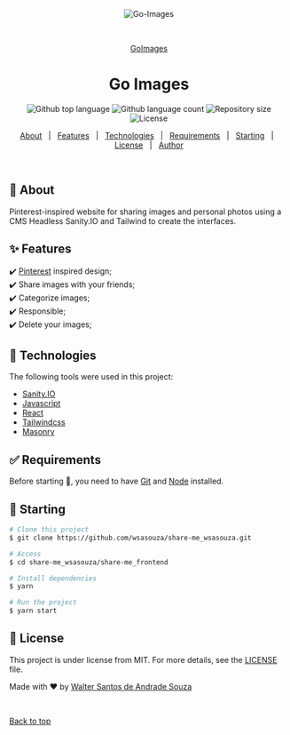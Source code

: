 <div align="center" id="top"> 
  <img src="./go-images.gif" alt="Go-Images" />

&#xa0;

<a href="https://go-images.netlify.app/">GoImages</a>

</div>

<h1 align="center">Go Images</h1>

<p align="center">
  <img alt="Github top language" src="https://img.shields.io/github/languages/top/wsasouza/share-me_wsasouza?color=81BE00">

  <img alt="Github language count" src="https://img.shields.io/github/languages/count/wsasouza/share-me_wsasouza?color=81BE00">

  <img alt="Repository size" src="https://img.shields.io/github/repo-size/wsasouza/share-me_wsasouza?color=81BE00">

  <img alt="License" src="https://img.shields.io/github/last-commit/wsasouza/share-me_wsasouza?color=81BE00">
  
</p>

<p align="center">
  <a href="#dart-about">About</a> &#xa0; | &#xa0; 
  <a href="#sparkles-features">Features</a> &#xa0; | &#xa0;
  <a href="#rocket-technologies">Technologies</a> &#xa0; | &#xa0;
  <a href="#white_check_mark-requirements">Requirements</a> &#xa0; | &#xa0;
  <a href="#checkered_flag-starting">Starting</a> &#xa0; | &#xa0;
  <a href="#memo-license">License</a> &#xa0; | &#xa0;
  <a href="https://github.com/wsasouza" target="_blank">Author</a>
</p>

<br>

## :dart: About

Pinterest-inspired website for sharing images and personal photos using a CMS Headless Sanity.IO and Tailwind to create the interfaces.

## :sparkles: Features

:heavy_check_mark: [Pinterest](https://br.pinterest.com/) inspired design;\
:heavy_check_mark: Share images with your friends;\
:heavy_check_mark: Categorize images;\
:heavy_check_mark: Responsible;\
:heavy_check_mark: Delete your images;

## :rocket: Technologies

The following tools were used in this project:

- [Sanity.IO](https://www.sanity.io/)
- [Javascript](https://developer.mozilla.org/pt-BR/docs/Web/JavaScript)
- [React](https://pt-br.reactjs.org/)
- [Tailwindcss](https://tailwindcss.com/)
- [Masonry](https://masonry.desandro.com/)

## :white_check_mark: Requirements

Before starting :checkered_flag:, you need to have [Git](https://git-scm.com) and [Node](https://nodejs.org/en/) installed.

## :checkered_flag: Starting

```bash
# Clone this project
$ git clone https://github.com/wsasouza/share-me_wsasouza.git

# Access
$ cd share-me_wsasouza/share-me_frontend

# Install dependencies
$ yarn

# Run the project
$ yarn start

```

## :memo: License

This project is under license from MIT. For more details, see the [LICENSE](LICENSE.md) file.

Made with :heart: by <a href="https://github.com/wsasouza" target="_blank">Walter Santos de Andrade Souza</a>

&#xa0;

<a href="#top">Back to top</a>
